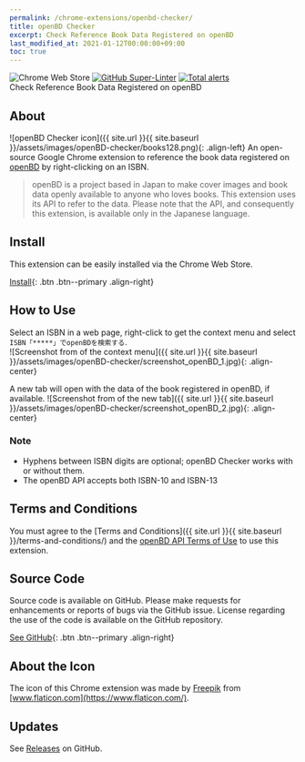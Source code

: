 ```yaml
---
permalink: /chrome-extensions/openbd-checker/
title: openBD Checker
excerpt: Check Reference Book Data Registered on openBD
last_modified_at: 2021-01-12T00:00:00+09:00
toc: true
---
```


![Chrome Web Store](https://img.shields.io/chrome-web-store/v/jmbcpombnleepfponcjibgeohkfcocgg) [![GitHub Super-Linter](https://github.com/ttsukagoshi/chrome-ext_openBD-checker/workflows/Lint%20Code%20Base/badge.svg)](https://github.com/marketplace/actions/super-linter) [![Total alerts](https://img.shields.io/lgtm/alerts/g/ttsukagoshi/chrome-ext_openBD-checker.svg?logo=lgtm&logoWidth=18)](https://lgtm.com/projects/g/ttsukagoshi/chrome-ext_openBD-checker/alerts/)  
Check Reference Book Data Registered on openBD

## About
![openBD Checker icon]({{ site.url }}{{ site.baseurl }}/assets/images/openBD-checker/books128.png){: .align-left} An open-source Google Chrome extension to reference the book data registered on [openBD](https://openbd.jp/) by right-clicking on an ISBN.  

<blockquote>
openBD is a project based in Japan to make cover images and book data openly available to anyone who loves books. This extension uses its API to refer to the data. Please note that the API, and consequently this extension, is available only in the Japanese language.
</blockquote>

## Install
This extension can be easily installed via the Chrome Web Store.  

[Install](https://chrome.google.com/webstore/detail/openbd%E6%83%85%E5%A0%B1%E3%83%81%E3%82%A7%E3%83%83%E3%82%AB%E3%83%BC/jmbcpombnleepfponcjibgeohkfcocgg){: .btn .btn--primary .align-right}

## How to Use
Select an ISBN in a web page, right-click to get the context menu and select `ISBN「*****」でopenBDを検索する`.  
![Screenshot from of the context menu]({{ site.url }}{{ site.baseurl }}/assets/images/openBD-checker/screenshot_openBD_1.jpg){: .align-center}  

A new tab will open with the data of the book registered in openBD, if available.
![Screenshot from of the new tab]({{ site.url }}{{ site.baseurl }}/assets/images/openBD-checker/screenshot_openBD_2.jpg){: .align-center}  

### Note
- Hyphens between ISBN digits are optional; openBD Checker works with or without them.
- The openBD API accepts both ISBN-10 and ISBN-13

## Terms and Conditions
You must agree to the [Terms and Conditions]({{ site.url }}{{ site.baseurl }}/terms-and-conditions/) and the [openBD API Terms of Use](https://openbd.jp/terms/) to use this extension.

## Source Code
Source code is available on GitHub. Please make requests for enhancements or reports of bugs via the GitHub issue. License regarding the use of the code is available on the GitHub repository.  

[See GitHub](https://github.com/ttsukagoshi/chrome-ext_openBD-checker){: .btn .btn--primary .align-right}  

## About the Icon
The icon of this Chrome extension was made by [Freepik](https://www.freepik.com/) from [www.flaticon.com](https://www.flaticon.com/).

## Updates
See [Releases](https://github.com/ttsukagoshi/chrome-ext_openBD-checker/releases) on GitHub.
